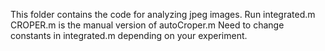 This folder contains the code for analyzing jpeg images. Run integrated.m
CROPER.m is the manual version of autoCroper.m
Need to change constants in integrated.m depending on your experiment.
